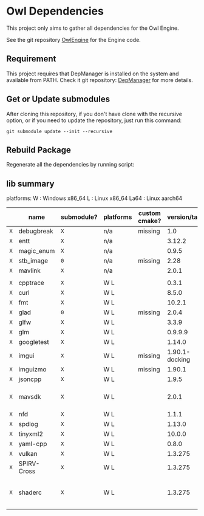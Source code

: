 # Owl Dependencies

This project only aims to gather all dependencies for the Owl Engine.

See the git repository [OwlEngine](https://github.com/Silmaen/Owl) for the Engine code.

## Requirement

This project requires that DepManager is installed on the system and available
from PATH. Check it git repository: [DepManager](https://github.com/Silmaen/DepManager)
for more details.

## Get or Update submodules

After cloning this repository, if you don't have clone with the recursive option,
or if you need to update the repository, just run this command:

`git submodule update --init --recursive`

## Rebuild Package

Regenerate all the dependencies by running script:

## lib summary

platforms:
W : Windows x86_64
L : Linux x86_64
La64 : Linux aarch64

|     | name        | submodule? | platforms | custom cmake? | version/tag    | dependency                          | link                                                        |
|-----|-------------|------------|-----------|---------------|----------------|-------------------------------------|-------------------------------------------------------------|
| `X` | debugbreak  | `X`        | n/a       | missing       | 1.0            |                                     | [github](https://github.com/scottt/debugbreak)              |
| `X` | entt        | `X`        | n/a       |               | 3.12.2         |                                     | [github](https://github.com/skypjack/entt)                  |
| `X` | magic_enum  | `X`        | n/a       |               | 0.9.5          |                                     | [github](https://github.com/Neargye/magic_enum)             |
| `X` | stb_image   | `0`        | n/a       | missing       | 2.28           |                                     | [github](https://github.com/nothings/stb)                   |
| `X` | mavlink     | `X`        | n/a       |               | 2.0.1          |                                     | [github](https://github.com/mavlink/mavlink)                |
|     |             |            |           |               |                |                                     |                                                             |
| `X` | cpptrace    | `X`        | W L       |               | 0.3.1          |                                     | [github](https://github.com/jeremy-rifkin/cpptrace)         |
| `X` | curl        | `X`        | W L       |               | 8.5.0          |                                     | [github](https://github.com/curl/curl)                      |
| `X` | fmt         | `X`        | W L       |               | 10.2.1         |                                     | [github](https://github.com/fmtlib/fmt)                     |
| `X` | glad        | `0`        | W L       | missing       | 2.0.4          |                                     | [glad](https://glad.dav1d.de/)                              |
| `X` | glfw        | `X`        | W L       |               | 3.3.9          |                                     | [github](https://github.com/glfw/glfw)                      |
| `X` | glm         | `X`        | W L       |               | 0.9.9.9        |                                     | [github](https://github.com/g-truc/glm)                     |
| `X` | googletest  | `X`        | W L       |               | 1.14.0         |                                     | [github](https://github.com/google/googletest)              |
| `X` | imgui       | `X`        | W L       | missing       | 1.90.1-docking | glfw vulkan                         | [github](https://github.com/ocornut/imgui)                  |
| `X` | imguizmo    | `X`        | W L       | missing       | 1.90.1         | imgui                               | [github](https://github.com/CedricGuillemet/ImGuizmo)       |
| `X` | jsoncpp     | `X`        | W L       |               | 1.9.5          |                                     | [github](https://github.com/open-source-parsers/jsoncpp)    |
| `X` | mavsdk      | `X`        | W L       |               | 2.0.1          | jsoncpp tinyxml2 curl mavlink       | [github](https://github.com/mavlink/MAVSDK)                 |
| `X` | nfd         | `X`        | W L       |               | 1.1.1          |                                     | [github](https://github.com/btzy/nativefiledialog-extended) |
| `X` | spdlog      | `X`        | W L       |               | 1.13.0         | fmt                                 | [github](https://github.com/gabime/spdlog)                  |
| `X` | tinyxml2    | `X`        | W L       |               | 10.0.0         |                                     | [github](https://github.com/leethomason/tinyxml2)           |
| `X` | yaml-cpp    | `X`        | W L       |               | 0.8.0          |                                     | [github](https://github.com/jbeder/yaml-cpp)                |
| `X` | vulkan      | `X`        | W L       |               | 1.3.275        |                                     | [github](https://github.com/KhronosGroup/Vulkan-Loader)     |
| `X` | SPIRV-Cross | `X`        | W L       |               | 1.3.275        |                                     | [github](https://github.com/KhronosGroup/SPIRV-Cross)       |
| `X` | shaderc     | `X`        | W L       |               | 1.3.275        | spirv-tools, spirv-headers, glslang | [github](https://github.com/google/shaderc/)                |
